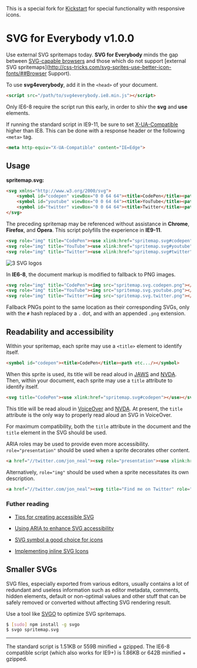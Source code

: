 This is a special fork for [Kickstart](http://getkickstart.com) for special functionality with responsive icons.

# SVG for Everybody v1.0.0

Use external SVG spritemaps today. **SVG for Everybody** minds the gap between [SVG-capable browsers](http://caniuse.com/svg) and those which do not support [external SVG spritemaps](http://css-tricks.com/svg-sprites-use-better-icon-fonts/##Browser Support).

To use **svg4everybody**, add it in the `<head>` of your document.

```html
<script src="/path/to/svg4everybody.ie8.min.js"></script>
```

Only IE6-8 require the script run this early, in order to shiv the **svg** and **use** elements.

If running the standard script in IE9-11, be sure to set [X-UA-Compatible](http://www.modern.ie/en-us/performance/how-to-use-x-ua-compatible) higher than IE8. This can be done with a response header or the following `<meta>` tag.

```html
<meta http-equiv="X-UA-Compatible" content="IE=Edge">
```

## Usage

**spritemap.svg:**
```html
<svg xmlns="http://www.w3.org/2000/svg">
	<symbol id="codepen" viewBox="0 0 64 64"><title>CodePen</title><path etc.../></symbol>
	<symbol id="youtube" viewBox="0 0 64 64"><title>YouTube</title><path etc.../></symbol>
	<symbol id="twitter" viewBox="0 0 64 64"><title>Twitter</title><path etc.../></symbol>
</svg>
```

The preceding spritemap may be referenced without assistance in **Chrome**, **Firefox**, and **Opera**. This script polyfills the experience in **IE9-11**.

```html
<svg role="img" title="CodePen"><use xlink:href="spritemap.svg#codepen"></use></svg>
<svg role="img" title="YouTube"><use xlink:href="spritemap.svg#youtube"></use></svg>
<svg role="img" title="Twitter"><use xlink:href="spritemap.svg#twitter"></use></svg>
```

![3 SVG logos](http://i.imgur.com/87Npdzn.png)

In **IE6-8**, the document markup is modified to fallback to PNG images.

```html
<svg role="img" title="CodePen"><img src="spritemap.svg.codepen.png"></svg>
<svg role="img" title="YouTube"><img src="spritemap.svg.youtube.png"></svg>
<svg role="img" title="Twitter"><img src="spritemap.svg.twitter.png"></svg>
```

Fallback PNGs point to the same location as their corresponding SVGs, only with the `#` hash replaced by a `.` dot, and with an appended `.png` extension.

## Readability and accessibility

Within your spritemap, each sprite may use a `<title>` element to identify itself.

```html
<symbol id="codepen"><title>CodePen</title><path etc.../></symbol>
```

When this sprite is used, its title will be read aloud in [JAWS](http://www.freedomscientific.com/products/fs/JAWS-product-page.asp) and [NVDA](http://www.nvaccess.org/). Then, within your document, each sprite may use a `title` attribute to identify itself.

```html
<svg title="CodePen"><use xlink:href="spritemap.svg#codepen"></use></svg>
```

This title will be read aloud in [VoiceOver](http://www.apple.com/accessibility/osx/voiceover/) and [NVDA](http://www.nvaccess.org/). At present, the `title` attribute is the only way to properly read aloud an SVG in VoiceOver.

For maximum compatibility, both the `title` attribute in the document and the `title` element in the SVG should be used.

ARIA roles may be used to provide even more accessibility. `role="presentation"` should be used when a sprite decorates other content.

```html
<a href="//twitter.com/jon_neal"><svg role="presentation"><use xlink:href="sprite.svg#twitter"></svg> Find me on Twitter</a>
```

Alternatively, `role="img"` should be used when a sprite necessitates its own description.

```html
<a href="//twitter.com/jon_neal"><svg title="Find me on Twitter" role="img"><use xlink:href="sprite.svg#twitter"></svg></a>
```

### Futher reading

- [Tips for creating accessible SVG](https://www.sitepoint.com/tips-accessible-svg/)
- [Using ARIA to enhance SVG accessibility](http://blog.paciellogroup.com/2013/12/using-aria-enhance-svg-accessibility/)

- [SVG symbol a good choice for icons](http://css-tricks.com/svg-symbol-good-choice-icons/)

- [Implementing inline SVG Icons](https://kartikprabhu.com/article/inline-svg-icons)

## Smaller SVGs

SVG files, especially exported from various editors, usually contains a lot of redundant and useless information such as editor metadata, comments, hidden elements, default or non-optimal values and other stuff that can be safely removed or converted without affecting SVG rendering result.

Use a tool like [SVGO](https://github.com/svg/svgo) to optimize SVG spritemaps.

```sh
$ [sudo] npm install -g svgo
$ svgo spritemap.svg
```

---

The standard script is 1.51KB or 559B minified + gzipped. The IE6-8 compatible script (which also works for IE9+) is 1.86KB or 642B minified + gzipped.
